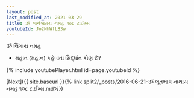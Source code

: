 ```yaml
---
layout: post
last_modified_at: 2021-03-29
title: ૐ જનેશ્વરાય નમહ ૧૦૮ ટાઈમ્સ
youtubeId: Jo2NhWfLB3w
---
```

 
 
 ૐ લિંગાય નમહ  
 
 -  મહાત (મહાન) કહેવાતા સિદ્ધાંત કોણ છે? 
 
  
 
  
 
 
 
 
 
 


{% include youtubePlayer.html id=page.youtubeId %}
 
[Next]({{ site.baseurl }}{% link  split2/_posts/2016-06-21-ૐ ભૂતભાવ નાથાય નમહ ૧૦૮ ટાઈમ્સ.md%})
 

